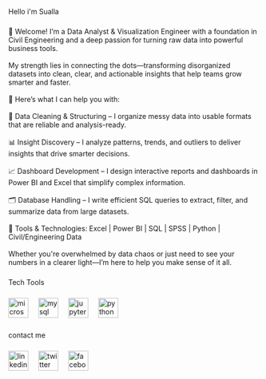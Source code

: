 <p align="left">Hello i'm Sualla</p>

###

<p align="left">👋 Welcome! I’m a Data Analyst & Visualization Engineer with a foundation in Civil Engineering and a deep passion for turning raw data into powerful business tools.<br><br>My strength lies in connecting the dots—transforming disorganized datasets into clean, clear, and actionable insights that help teams grow smarter and faster.<br><br>💼 Here’s what I can help you with:<br><br>🔧 Data Cleaning & Structuring – I organize messy data into usable formats that are reliable and analysis-ready.<br><br>📊 Insight Discovery – I analyze patterns, trends, and outliers to deliver insights that drive smarter decisions.<br><br>📈 Dashboard Development – I design interactive reports and dashboards in Power BI and Excel that simplify complex information.<br><br>🗂️ Database Handling – I write efficient SQL queries to extract, filter, and summarize data from large datasets.<br><br>🧰 Tools & Technologies: Excel | Power BI | SQL | SPSS | Python | Civil/Engineering Data<br><br>Whether you're overwhelmed by data chaos or just need to see your numbers in a clearer light—I’m here to help you make sense of it all.</p>

###

<p align="left">Tech Tools</p>

###

<div align="left">
  <img src="https://cdn.jsdelivr.net/gh/devicons/devicon/icons/microsoftsqlserver/microsoftsqlserver-plain.svg" height="40" alt="microsoftsqlserver logo"  />
  <img width="12" />
  <img src="https://cdn.jsdelivr.net/gh/devicons/devicon/icons/mysql/mysql-original.svg" height="40" alt="mysql logo"  />
  <img width="12" />
  <img src="https://cdn.jsdelivr.net/gh/devicons/devicon/icons/jupyter/jupyter-original.svg" height="40" alt="jupyter logo"  />
  <img width="12" />
  <img src="https://cdn.jsdelivr.net/gh/devicons/devicon/icons/python/python-original.svg" height="40" alt="python logo"  />
</div>

###

<p align="left">contact me</p>

###

<div align="left">
  <img src="https://cdn.jsdelivr.net/gh/devicons/devicon/icons/linkedin/linkedin-original-wordmark.svg" height="40" alt="linkedin logo"  />
  <img width="12" />
  <img src="https://cdn.jsdelivr.net/gh/devicons/devicon/icons/twitter/twitter-original.svg" height="40" alt="twitter logo"  />
  <img width="12" />
  <img src="https://cdn.jsdelivr.net/gh/devicons/devicon/icons/facebook/facebook-original.svg" height="40" alt="facebook logo"  />
</div>

###
